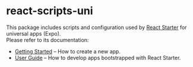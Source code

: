 # react-scripts-uni

This package includes scripts and configuration used by [React Starter](https://github.com/verumtech/react-starter) for universal apps (Expo).<br>
Please refer to its documentation:

- [Getting Started](https://react-starter.dev/docs/getting-started) – How to create a new app.
- [User Guide](https://react-starter.dev/) – How to develop apps bootstrapped with React Starter.
